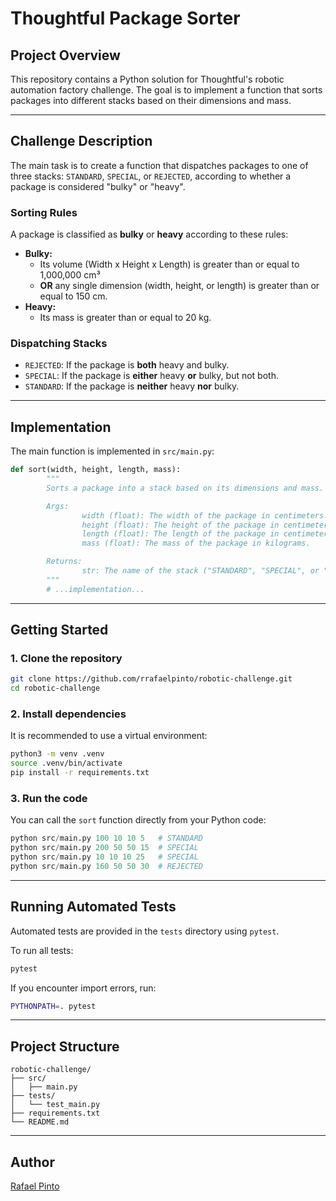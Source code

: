 
# Thoughtful Package Sorter

## Project Overview

This repository contains a Python solution for Thoughtful's robotic automation factory challenge. The goal is to implement a function that sorts packages into different stacks based on their dimensions and mass.

---

## Challenge Description

The main task is to create a function that dispatches packages to one of three stacks: `STANDARD`, `SPECIAL`, or `REJECTED`, according to whether a package is considered "bulky" or "heavy".

### Sorting Rules

A package is classified as **bulky** or **heavy** according to these rules:

- **Bulky:**
    - Its volume (Width x Height x Length) is greater than or equal to 1,000,000 cm³
    - **OR** any single dimension (width, height, or length) is greater than or equal to 150 cm.
- **Heavy:**
    - Its mass is greater than or equal to 20 kg.

### Dispatching Stacks

- `REJECTED`: If the package is **both** heavy and bulky.
- `SPECIAL`: If the package is **either** heavy **or** bulky, but not both.
- `STANDARD`: If the package is **neither** heavy **nor** bulky.

---

## Implementation

The main function is implemented in `src/main.py`:

```python
def sort(width, height, length, mass):
        """
        Sorts a package into a stack based on its dimensions and mass.

        Args:
                width (float): The width of the package in centimeters.
                height (float): The height of the package in centimeters.
                length (float): The length of the package in centimeters.
                mass (float): The mass of the package in kilograms.

        Returns:
                str: The name of the stack ("STANDARD", "SPECIAL", or "REJECTED").
        """
        # ...implementation...
```

---

## Getting Started

### 1. Clone the repository

```bash
git clone https://github.com/rrafaelpinto/robotic-challenge.git
cd robotic-challenge
```

### 2. Install dependencies

It is recommended to use a virtual environment:

```bash
python3 -m venv .venv
source .venv/bin/activate
pip install -r requirements.txt
```

### 3. Run the code

You can call the `sort` function directly from your Python code:

```python
python src/main.py 100 10 10 5   # STANDARD
python src/main.py 200 50 50 15  # SPECIAL
python src/main.py 10 10 10 25   # SPECIAL
python src/main.py 160 50 50 30  # REJECTED
```

---

## Running Automated Tests

Automated tests are provided in the `tests` directory using `pytest`.

To run all tests:

```bash
pytest
```

If you encounter import errors, run:

```bash
PYTHONPATH=. pytest
```

---

## Project Structure

```
robotic-challenge/
├── src/
│   ├── main.py
├── tests/
│   └── test_main.py
├── requirements.txt
└── README.md
```

---

## Author

[Rafael Pinto](https://www.linkedin.com/in/rafaelmpinto/)